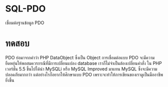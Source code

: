 # SQL-PDO
เชื่อมต่อฐานข้อมูล PDO 
# ทดสอบ
PDO ย่อมาจากคำว่า PHP DataObject ซึ่งเป็น Object 
การเชื่อมต่อแบบ PDO จะมีความยืดหยุ่นให้พอสมควรกรณีที่มีการเปลี่ยนแปลง database เราก็ไม่จำเป็นต้องเปลี่ยนคำสั่ง
ใน PHP เวอร์ชั่น 5.5 ขึ้นไปได้นำ MySQLi หรือ MySQL Improved มาแทน MySQL ซึ่งจะมีความปลอดภัยมากกว่า
แต่อย่างไรก็อยากให้ศึกษาแบบ PDO เพราะจะทำให้การเขียนของเราดูเป็นมืออาชีพยิ่งขึ้น

